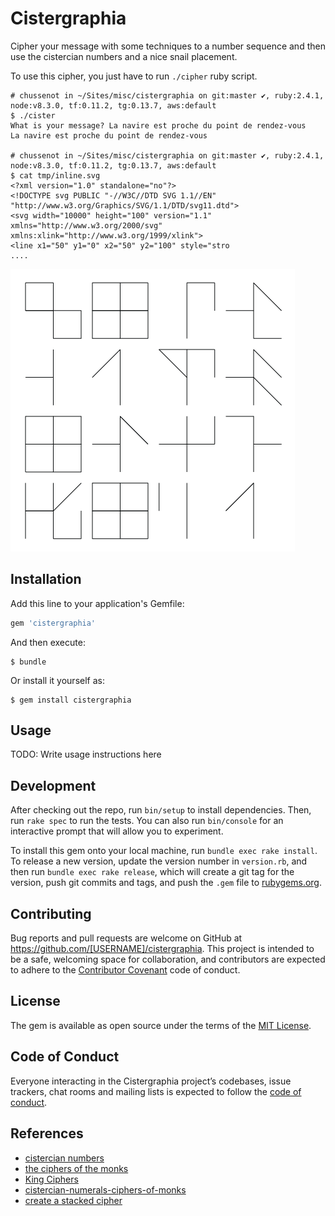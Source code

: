 # Cistergraphia

Cipher your message with some techniques to a number sequence
and then use the cistercian numbers and a nice snail placement.

To use this cipher, you just have to run `./cipher` ruby script.

```
# chussenot in ~/Sites/misc/cistergraphia on git:master ✔, ruby:2.4.1, node:v8.3.0, tf:0.11.2, tg:0.13.7, aws:default
$ ./cister
What is your message? La navire est proche du point de rendez-vous
La navire est proche du point de rendez-vous

# chussenot in ~/Sites/misc/cistergraphia on git:master ✔, ruby:2.4.1, node:v8.3.0, tf:0.11.2, tg:0.13.7, aws:default
$ cat tmp/inline.svg
<?xml version="1.0" standalone="no"?>
<!DOCTYPE svg PUBLIC "-//W3C//DTD SVG 1.1//EN" "http://www.w3.org/Graphics/SVG/1.1/DTD/svg11.dtd">
<svg width="10000" height="100" version="1.1" xmlns="http://www.w3.org/2000/svg" xmlns:xlink="http://www.w3.org/1999/xlink">
<line x1="50" y1="0" x2="50" y2="100" style="stro
....

```

![chars](chars-square.png)

## Installation

Add this line to your application's Gemfile:

```ruby
gem 'cistergraphia'
```

And then execute:

    $ bundle

Or install it yourself as:

    $ gem install cistergraphia

## Usage

TODO: Write usage instructions here

## Development

After checking out the repo, run `bin/setup` to install dependencies. Then, run `rake spec` to run the tests. You can also run `bin/console` for an interactive prompt that will allow you to experiment.

To install this gem onto your local machine, run `bundle exec rake install`. To release a new version, update the version number in `version.rb`, and then run `bundle exec rake release`, which will create a git tag for the version, push git commits and tags, and push the `.gem` file to [rubygems.org](https://rubygems.org).

## Contributing

Bug reports and pull requests are welcome on GitHub at https://github.com/[USERNAME]/cistergraphia. This project is intended to be a safe, welcoming space for collaboration, and contributors are expected to adhere to the [Contributor Covenant](http://contributor-covenant.org) code of conduct.

## License

The gem is available as open source under the terms of the [MIT License](https://opensource.org/licenses/MIT).

## Code of Conduct

Everyone interacting in the Cistergraphia project’s codebases, issue trackers, chat rooms and mailing lists is expected to follow the [code of conduct](https://github.com/[USERNAME]/cistergraphia/blob/master/CODE_OF_CONDUCT.md).

## References

- [cistercian numbers](https://glossographia.wordpress.com/2013/07/09/cistercian-number-magic-of-the-boy-scouts/)
- [the ciphers of the monks](https://en.wikipedia.org/wiki/The_Ciphers_of_the_Monks)
- [King Ciphers](http://akira.ruc.dk/~jensh/Publications/2002%7bR%7d21_King_Ciphers.PDF)
- [cistercian-numerals-ciphers-of-monks](http://luxoccultapress.blogspot.fr/2013/01/cistercian-numerals-ciphers-of-monks.html)
- [create a stacked cipher](https://www.wikihow.com/Create-a-Stacked-Cipher)
